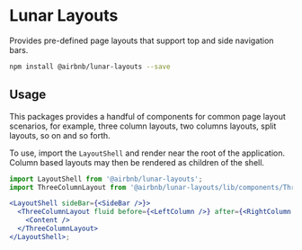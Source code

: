 # Lunar Layouts

Provides pre-defined page layouts that support top and side navigation bars.

```bash static
npm install @airbnb/lunar-layouts --save
```

## Usage

This packages provides a handful of components for common page layout scenarios, for example, three
column layouts, two columns layouts, split layouts, so on and so forth.

To use, import the `LayoutShell` and render near the root of the application. Column based layouts
may then be rendered as children of the shell.

```jsx static
import LayoutShell from '@airbnb/lunar-layouts';
import ThreeColumnLayout from '@airbnb/lunar-layouts/lib/components/ThreeColumnLayout';

<LayoutShell sideBar={<SideBar />}>
  <ThreeColumnLayout fluid before={<LeftColumn />} after={<RightColumn />}>
    <Content />
  </ThreeColumnLayout>
</LayoutShell>;
```
